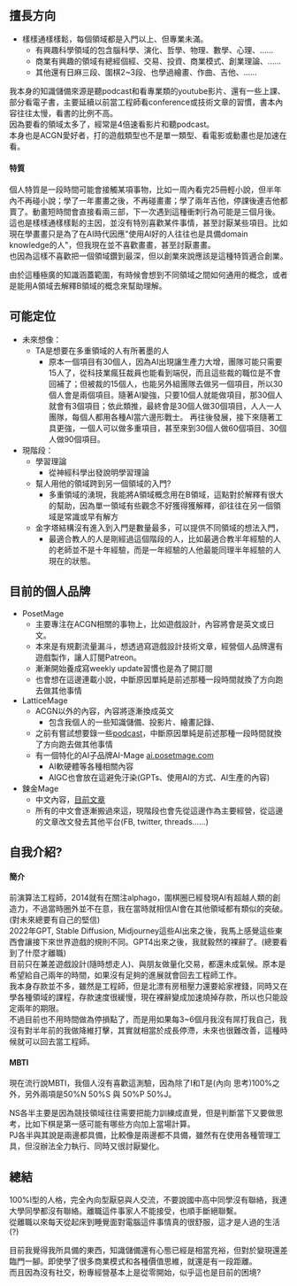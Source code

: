 ## 擅長方向
* 樣樣通樣樣鬆，每個領域都是入門以上、但專業未滿。  
  * 有興趣科學領域的包含腦科學、演化、哲學、物理、數學、心理、......  
  * 商業有興趣的領域有總經個經、交易、投資、商業模式、創業理論、......  
  * 其他還有日麻三段、圍棋2~3段、也學過繪畫、作曲、吉他、......  

我本身的知識儲備來源是聽podcast和看專業類的youtube影片、還有一些上課、部分看電子書，主要延續以前當工程師看conference或技術文章的習慣，書本內容往往太慢，看書的比例不高。  
因為要看的領域太多了，經常是4倍速看影片和聽podcast。  
本身也是ACGN愛好者，打的遊戲類型也不是單一類型、看電影或動畫也是加速在看。  

#### 特質
個人特質是一段時間可能會接觸某項事物，比如一周內看完25冊輕小說，但半年內不再碰小說；學了一年畫畫之後，不再碰畫畫；學了兩年吉他，停課後連吉他都賣了。動畫短時間會直接看兩三部，下一次遇到這種衝刺行為可能是三個月後。  
這也是樣樣通樣樣鬆的主因，並沒有特別喜歡某件事情，甚至討厭某些項目。比如現在學畫畫只是為了在AI時代因應"使用AI好的人往往也是具備domain knowledge的人"，但我現在並不喜歡畫畫，甚至討厭畫畫。  
也因為這樣不喜歡把一個領域鑽到最深，但以創業來說應該是這種特質適合創業。

由於這種極廣的知識涵蓋範圍，有時候會想到不同領域之間如何通用的概念，或者是能用A領域去解釋B領域的概念來幫助理解。

## 可能定位
* 未來想像：
  * TA是想要在多重領域的人有所著墨的人
    * 原本一個項目有30個人，因為AI出現讓生產力大增，團隊可能只需要15人了，從科技業瘋狂裁員也能看到端倪，而且這些裁的職位是不會回補了；但被裁的15個人，也能另外組團隊去做另一個項目，所以30個人會是兩個項目。隨著AI變強，只要10個人就能做項目，那30個人就會有3個項目；依此類推，最終會是30個人做30個項目，人人一人團隊，每個人都用各種AI當六邊形戰士。
再往後發展，接下來隨著工具更強，一個人可以做多重項目，甚至來到30個人做60個項目、30個人做90個項目。
* 現階段：
  * 學習理論
    * 從神經科學出發說明學習理論
  * 幫人用他的領域跨到另一個領域的入門?
    * 多重領域的湧現，我能將A領域概念用在B領域，這點對於解釋有很大的幫助，因為單一領域有些觀念不好獲得獲解釋，卻往往在另一個領域是常識或早有解方
  * 金字塔結構沒有進入到入門是數量最多，可以提供不同領域的想法入門，
    * 最適合教人的人是剛經過這個階段的人，比如最適合教半年經驗的人的老師並不是十年經驗，而是一年經驗的人他最能同理半年經驗的人現在的狀態。


## 目前的個人品牌
* PosetMage 
  * 主要專注在ACGN相關的事物上，比如遊戲設計，內容將會是英文或日文。
  * 本來是有規劃流量漏斗，想透過寫遊戲設計技術文章，經營個人品牌還有遊戲製作，讓人訂閱Patreon。
  * 漸漸開始養成寫weekly update習慣也是為了開訂閱
  * 也會想在這邊連載小說，中斷原因單純是前述那種一段時間就換了方向跑去做其他事情
* LatticeMage
  * ACGN以外的內容，內容將逐漸換成英文
    * 包含我個人的一些知識儲備、投影片、繪畫記錄、
  * 之前有嘗試想要錄一些[podcast](https://www.youtube.com/@LatticeMage/videos)，中斷原因單純是前述那種一段時間就換了方向跑去做其他事情
  * 有一個特化的AI子品牌AI-Mage [ai.posetmage.com](https://ai.posetmage.com)
    * AI軟硬體等各種相關內容
    * AIGC也會放在這避免汙染(GPTs、使用AI的方式、AI生產的內容)
* 鍊金Mage
  * 中文內容，[目前文章](https://alchemy.posetmage.com/Daily/)
  * 所有的中文會逐漸搬過來這，現階段也會先從這邊作為主要經營，從這邊的文章改文發去其他平台(FB, twitter, threads......)


## 自我介紹?

#### 簡介
前演算法工程師，2014就有在關注alphago，圍棋圈已經發現AI有超越人類的創造力，不過當時圈外並不在意，我在當時就相信AI會在其他領域都有類似的突破。(對未來總要有自己的堅信)  
2022年GPT, Stable Diffusion, Midjourney這些AI出來之後，我馬上感覺這些東西會讓接下來世界遊戲的規則不同。GPT4出來之後，我就毅然的裸辭了。(總要看到了什麼才離職)  
目前只在兼差遊戲設計(隨時想走人)、與朋友做量化交易，都還未成氣候。原本是希望給自己兩年的時間，如果沒有足夠的進展就會回去工程師工作。  
我本身存款並不多，雖然是工程師，但是北漂有房租壓力還要給家裡錢，同時又在學各種領域的課程，存款速度很緩慢，現在裸辭變成加速燒掉存款，所以也只能設定兩年的期限。  
不過目前也不用時間做為停損點了，而是用如果每3~6個月我沒有屌打我自己，我沒有對半年前的我做降維打擊，其實就相當於成長停滯，未來也很難改善，這種時候就可以回去當工程師。

#### MBTI
現在流行說MBTI，我個人沒有喜歡這測驗，因為除了I和T是(內向 思考)100%之外，另外兩項是50%N 50%S 與 50%P 50%J。

NS各半主要是因為競技領域往往需要把能力訓練成直覺，但是判斷當下又要做思考，比如下棋是第一感可能有哪些方向加上當場計算。  
PJ各半與其說是兩邊都具備，比較像是兩邊都不具備，雖然有在使用各種管理工具，但沒辦法全力執行、同時又很討厭變化。  

## 總結
100%I型的人格，完全內向型厭惡與人交流，不要說國中高中同學沒有聯絡，我連大學同學都沒有聯絡。離職這件事家人不能接受，也順手斷絕聯繫。  
從離職以來每天從起床到睡覺面對電腦這件事情真的很舒服，這才是人過的生活(?)  

目前我覺得我所具備的東西，知識儲備還有心態已經是相當充裕，但對於變現還差臨門一腳。即使學了很多商業模式和各種價值思維，就還是有一段距離。  
而且因為沒有社交，粉專經營基本上是從零開始，似乎這也是目前的困境?
